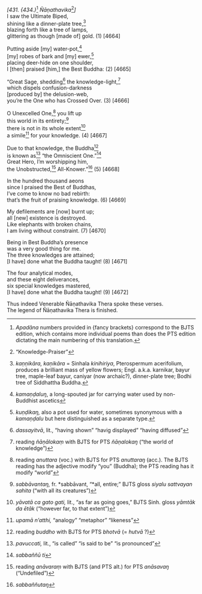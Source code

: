 *\[431. {434.}*[^1] *Ñāṇathavika*[^2]*\]*  
I saw the Ultimate Biped,  
shining like a dinner-plate tree,[^3]  
blazing forth like a tree of lamps,  
glittering as though \[made of\] gold. (1) \[4664\]

Putting aside \[my\] water-pot,[^4]  
\[my\] robes of bark and \[my\] ewer,[^5]  
placing deer-hide on one shoulder,  
I \[then\] praised \[him,\] the Best Buddha: (2) \[4665\]

“Great Sage, shedding[^6] the knowledge-light,[^7]  
which dispels confusion-darkness  
\[produced by\] the delusion-web,  
you’re the One who has Crossed Over. (3) \[4666\]

O Unexcelled One,[^8] you lift up  
this world in its entirety;[^9]  
there is not in its whole extent[^10]  
a simile[^11] for your knowledge. (4) \[4667\]

Due to that knowledge, the Buddha[^12]  
is known as[^13] “the Omniscient One.”[^14]  
Great Hero, I’m worshipping him,  
the Unobstructed,[^15] All-Knower.”[^16] (5) \[4668\]

In the hundred thousand aeons  
since I praised the Best of Buddhas,  
I’ve come to know no bad rebirth:  
that’s the fruit of praising knowledge. (6) \[4669\]

My defilements are \[now\] burnt up;  
all \[new\] existence is destroyed.  
Like elephants with broken chains,  
I am living without constraint. (7) \[4670\]

Being in Best Buddha’s presence  
was a very good thing for me.  
The three knowledges are attained;  
\[I have\] done what the Buddha taught! (8) \[4671\]

The four analytical modes,  
and these eight deliverances,  
six special knowledges mastered,  
\[I have\] done what the Buddha taught! (9) \[4672\]

Thus indeed Venerable Ñāṇathavika Thera spoke these verses.  
The legend of Ñāṇathavika Thera is finished.

[^1]: *Apadāna* numbers provided in {fancy brackets} correspond to the
    BJTS edition, which contains more individual poems than does the PTS
    edition dictating the main numbering of this translation.

[^2]: “Knowledge-Praiser”

[^3]: *kaṇṇikāra, kaṇikāra* = Sinhala *kinihiriya*, Pterospermum
    acerifolium, produces a brilliant mass of yellow flowers; Engl.
    a.k.a. karnikar, bayur tree, maple-leaf bayur, caniyar (now
    archaic?), dinner-plate tree; Bodhi tree of Siddhattha Buddha.

[^4]: *kamaṇḍaluŋ*, a long-spouted jar for carrying water used by
    non-Buddhist ascetics

[^5]: *kuṇḍikaŋ,* also a pot used for water, sometimes synonymous with a
    *kamaṇḍalu* but here distinguished as a separate type.

[^6]: *dassayitvā*, lit., “having shown” “havig displayed” “having
    diffused”

[^7]: reading *ñāṇālokaṃ* with BJTS for PTS *ñāṇalokaŋ* (“the world of
    knowledge”)

[^8]: reading *anuttara* (voc.) with BJTS for PTS *anuttaraŋ* (acc.).
    The BJTS reading has the adjective modify “you” (Buddha); the PTS
    reading has it modify “world”

[^9]: *sabbāvantaŋ,* fr. *sabbāvant, “*all, entire;” BJTS gloss *siyalu
    sattvayan sahita* (“with all its creatures”)

[^10]: *yāvatā ca gato gati,* lit., “as far as going goes,” BJTS Sinh.
    gloss *yāmtāk da ētāk* (“however far, to that extent”)

[^11]: *upamā n’atthi,* “analogy” “metaphor” “likeness”

[^12]: reading *buddho* with BJTS for PTS *bhotvā* (= *hutvā* ?)

[^13]: *pavuccati,* lit., “is called” “is said to be” “is pronounced”

[^14]: *sabbaññū ti*

[^15]: reading *anāvaraṃ* with BJTS (and PTS alt.) for PTS *anāsavaŋ*
    (“Undefiled”)

[^16]: *sabbaññutaŋ*

